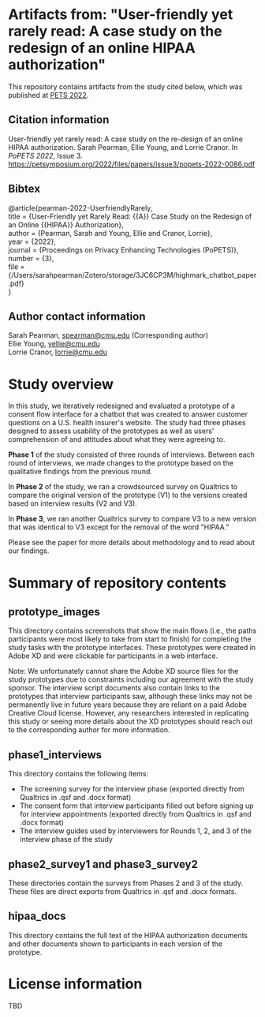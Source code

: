 # Artifacts from: "User-friendly yet rarely read: A case study on the redesign of an online HIPAA authorization"

This repository contains artifacts from the study cited below, which was published at [PETS 2022](https://petsymposium.org/2022/).

## Citation information

User-friendly yet rarely read: A case study on the re-design of an online HIPAA authorization. Sarah Pearman, Ellie Young, and Lorrie Cranor. In <em>PoPETS 2022</em>, Issue 3. https://petsymposium.org/2022/files/papers/issue3/popets-2022-0086.pdf

## Bibtex

@article{pearman-2022-UserfriendlyRarely,  
  title = {User-Friendly yet Rarely Read: {{A}} Case Study on the Redesign of an Online {{HIPAA}} Authorization},  
  author = {Pearman, Sarah and Young, Ellie and Cranor, Lorrie},  
  year = {2022},  
  journal = {Proceedings on Privacy Enhancing Technologies (PoPETS)},  
  number = {3},  
  file = {/Users/sarahpearman/Zotero/storage/3JC6CP3M/highmark_chatbot_paper.pdf}  
}

## Author contact information

Sarah Pearman, spearman@cmu.edu (Corresponding author)  
Ellie Young, yellie@cmu.edu  
Lorrie Cranor, lorrie@cmu.edu  

# Study overview

In this study, we iteratively redesigned and evaluated a prototype of a consent flow interface for a chatbot that was created to answer customer questions on a U.S. health insurer's website.  The study had three phases designed to assess usability of the prototypes as well as users' comprehension of and attitudes about what they were agreeing to.

**Phase 1** of the study consisted of three rounds of interviews. Between each round of interviews, we made changes to the prototype based on the qualitative findings from the previous round.

In **Phase 2** of the study, we ran a crowdsourced survey on Qualtrics to compare the original version of the prototype (V1) to the versions created based on interview results (V2 and V3).

In **Phase 3**, we ran another Qualtrics survey to compare V3 to a new version that was identical to V3 except for the removal of the word "HIPAA."

Please see the paper for more details about methodology and to read about our findings.

# Summary of repository contents

## prototype_images

This directory contains screenshots that show the main flows (i.e., the paths participants were most likely to take from start to finish) for completing the study tasks with the prototype interfaces. These prototypes were created in Adobe XD and were clickable for participants in a web interface.

Note: We unfortunately cannot share the Adobe XD source files for the study prototypes due to constraints including our agreement with the study sponsor. The interview script documents also contain links to the prototypes that interview participants saw, although these links may not be permanently live in future years because they are reliant on a paid Adobe Creative Cloud license. However, any researchers interested in replicating this study or seeing more details about the XD prototypes should reach out to the corresponding author for more information.

## phase1_interviews

This directory contains the following items:

* The screening survey for the interview phase (exported directly from Qualtrics in .qsf and .docx format)
* The consent form that interview participants filled out before signing up for interview appointments (exported directly from Qualtrics in .qsf and .docx format)
* The interview guides used by interviewers for Rounds 1, 2, and 3 of the interview phase of the study

## phase2_survey1 and phase3_survey2

These directories contain the surveys from Phases 2 and 3 of the study. These files are direct exports from Qualtrics in .qsf and .docx formats.

## hipaa_docs

This directory contains the full text of the HIPAA authorization documents and other documents shown to participants in each version of the prototype.

# License information

TBD 
